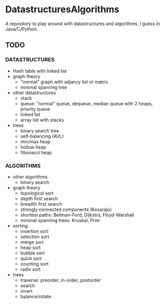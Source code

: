 # DatastructuresAlgorithms
A repository to play around with datastructures and algorithms, I guess in Java/C/Python.
## TODO
### DATASTRUCTURES
+ Hash table with linked list
+ graph theory
    + "normal" graph with adjancy list or matrix
    + minimal spanning tree
+ other datastructures
    + stack
    + queue: "normal" queue, dequeue, median queue with 2 heaps, priority queue
    + linked list
    + array list with stacks
+ trees
    + binary search tree
    + self-balancing (AVL)
    + min/max heap
    + hollow heap
    + fibonacci heap

### ALGORITHMS
+ other algorithms
    + binary search
+ graph theory
    + topological sort
    + depth first search
    + breadth first search
    + strongly connected components (Kosaraju)
    + shortest paths: Bellman-Ford, Dijkstra, Floyd-Warshall
    + minimal spanning trees: Kruskal, Prim
+ sorting
    + insertion sort
    + selection sort
    + merge sort
    + heap sort
    + bubble sort
    + quick sort
    + counting sort
    + radix sort
+ trees
    + traverse: preorder, in-order, postorder
    + search
    + invert
    + balance/rotate
